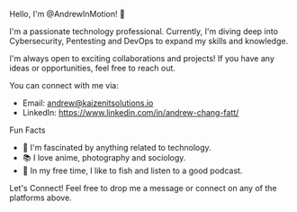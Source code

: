 Hello, I'm @AndrewInMotion! 👋

I'm a passionate technology professional. Currently, I'm diving deep into Cybersecurity, Pentesting and DevOps to expand my skills and knowledge.

I'm always open to exciting collaborations and projects! If you have any ideas or opportunities, feel free to reach out.

You can connect with me via:
- Email: andrew@kaizenitsolutions.io
- LinkedIn: https://www.linkedin.com/in/andrew-chang-fatt/

Fun Facts
- 🚀 I'm fascinated by anything related to technology.
- 📚 I love anime, photography and sociology.
- 🎨 In my free time, I like to fish and listen to a good podcast.

Let's Connect! Feel free to drop me a message or connect on any of the platforms above.
